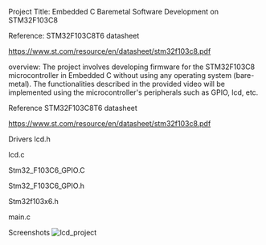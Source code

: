Project Title:
Embedded C Baremetal Software Development on STM32F103C8

Reference:
STM32F103C8T6 datasheet

https://www.st.com/resource/en/datasheet/stm32f103c8.pdf

overview:
The project involves developing firmware for the STM32F103C8 microcontroller in Embedded C without using any operating system (bare-metal). The functionalities described in the provided video will be implemented using the microcontroller's peripherals such as GPIO, lcd, etc.

Reference
STM32F103C8T6 datasheet

https://www.st.com/resource/en/datasheet/stm32f103c8.pdf

Drivers
lcd.h

lcd.c

Stm32_F103C6_GPIO.C

Stm32_F103C6_GPIO.h

Stm32f103x6.h

main.c

Screenshots 
![lcd_project](https://github.com/AlaaHassan54/projects/assets/133440468/c35c17ff-8cd2-45cf-b308-9b2ecc30c697)
